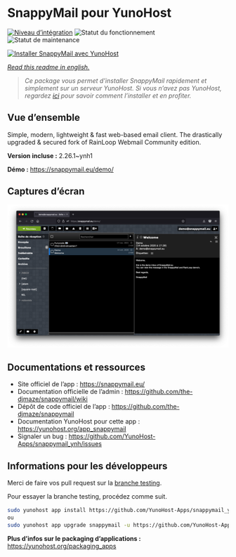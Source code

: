 <!--
N.B.: This README was automatically generated by https://github.com/YunoHost/apps/tree/master/tools/README-generator
It shall NOT be edited by hand.
-->

# SnappyMail pour YunoHost

[![Niveau d’intégration](https://dash.yunohost.org/integration/snappymail.svg)](https://dash.yunohost.org/appci/app/snappymail) ![Statut du fonctionnement](https://ci-apps.yunohost.org/ci/badges/snappymail.status.svg) ![Statut de maintenance](https://ci-apps.yunohost.org/ci/badges/snappymail.maintain.svg)

[![Installer SnappyMail avec YunoHost](https://install-app.yunohost.org/install-with-yunohost.svg)](https://install-app.yunohost.org/?app=snappymail)

*[Read this readme in english.](./README.md)*

> *Ce package vous permet d’installer SnappyMail rapidement et simplement sur un serveur YunoHost.
Si vous n’avez pas YunoHost, regardez [ici](https://yunohost.org/#/install) pour savoir comment l’installer et en profiter.*

## Vue d’ensemble

Simple, modern, lightweight & fast web-based email client. The drastically upgraded & secured fork of RainLoop Webmail Community edition.


**Version incluse :** 2.26.1~ynh1

**Démo :** https://snappymail.eu/demo/

## Captures d’écran

![Capture d’écran de SnappyMail](./doc/screenshots/screenshot.png)

## Documentations et ressources

* Site officiel de l’app : <https://snappymail.eu/>
* Documentation officielle de l’admin : <https://github.com/the-djmaze/snappymail/wiki>
* Dépôt de code officiel de l’app : <https://github.com/the-djmaze/snappymail>
* Documentation YunoHost pour cette app : <https://yunohost.org/app_snappymail>
* Signaler un bug : <https://github.com/YunoHost-Apps/snappymail_ynh/issues>

## Informations pour les développeurs

Merci de faire vos pull request sur la [branche testing](https://github.com/YunoHost-Apps/snappymail_ynh/tree/testing).

Pour essayer la branche testing, procédez comme suit.

``` bash
sudo yunohost app install https://github.com/YunoHost-Apps/snappymail_ynh/tree/testing --debug
ou
sudo yunohost app upgrade snappymail -u https://github.com/YunoHost-Apps/snappymail_ynh/tree/testing --debug
```

**Plus d’infos sur le packaging d’applications :** <https://yunohost.org/packaging_apps>